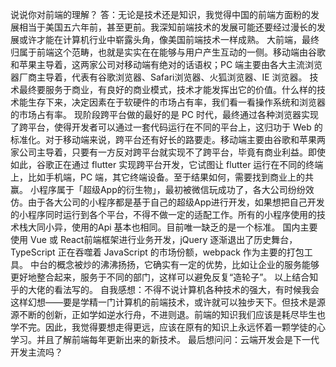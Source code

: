 说说你对前端的理解？
答：无论是技术还是知识，我觉得中国的前端方面粉的发展相当于美国五六年前，甚至更前。我深知前端技术的发展可能还要经过漫长的发展或许才能在计算机行业中崭露头角，像美国前端技术一样成熟。
大前端，最终归属于前端这个范畴，也就是实实在在能够与用户产生互动的一侧。移动端由谷歌和苹果主导着，这两家公司对移动端有绝对的话语权；PC 端主要由各大主流浏览器厂商主导着，代表有谷歌浏览器、Safari浏览器、火狐浏览器、IE 浏览器。
技术最终要服务于商业，有良好的商业模式，技术才能发挥出它的价值。什么样的技术能生存下来，决定因素在于软硬件的市场占有率，我们看一看操作系统和浏览器的市场占有率。
现阶段跨平台做的最好的是 PC 时代，最终通过各种浏览器实现了跨平台，使得开发者可以通过一套代码运行在不同的平台上，这归功于 Web 的标准化。对于移动端来说，跨平台还有好长的路要走。移动端主要由谷歌和苹果两家公司主导着，只要有一方反对跨平台就实现不了跨平台，毕竟有商业利益。即使如此，谷歌正在通过 flutter 实现跨平台开发，它试图让 flutter 运行在不同的终端上，比如手机端，PC 端，其它终端设备。至于结果如何，需要找到商业上的共赢。
小程序属于「超级App的衍生物」，最初被微信玩成功了，各大公司纷纷效仿。由于各大公司的小程序都是基于自己的超级App进行开发，如果想把自己开发的小程序同时运行到各个平台，不得不做一定的适配工作。所有的小程序使用的技术栈大同小异，使用的Api 基本也相同。目前唯一缺乏的是一个标准。
国内主要使用 Vue 或 React前端框架进行业务开发，jQuery 逐渐退出了历史舞台，TypeScript 正在吞噬着 JavaScript 的市场份额，webpack 作为主要的打包工具。
中台的概念被炒的沸沸扬扬，它确实有一定的优势，比如让企业的服务能够更好地整合起来，服务于不同的部门，这样可以避免反复“造轮子”。
以上结合知乎的大佬的看法写的。
自我感想：不得不说计算机各种技术的强大，有时候我会这样幻想——要是学精一门计算机的前端技术，或许就可以独步天下。但技术是源源不断的创新，正如学如逆水行舟，不进则退。前端的知识我们应该是耗尽毕生也学不完。因此，我觉得要想走得更远，应该在原有的知识上永远怀着一颗学徒的心学习。并且了解前端每年更新出来的新技术。
最后想问问：云端开发会是下一代开发主流吗？